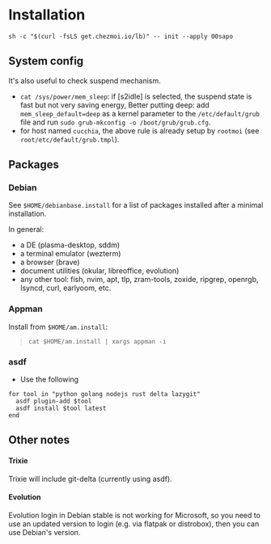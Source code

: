 # Installation

```
sh -c "$(curl -fsLS get.chezmoi.io/lb)" -- init --apply 00sapo
```

## System config

It's also useful to check suspend mechanism.

- `cat /sys/power/mem_sleep`: if [s2idle] is selected, the suspend state is fast but not very saving energy, Better putting deep: add `mem_sleep_default=deep` as a kernel parameter to the `/etc/default/grub` file and run `sudo grub-mkconfig -o /boot/grub/grub.cfg`.
- for host named `cucchia`, the above rule is already setup by `rootmoi` (see `root/etc/default/grub.tmpl`).

## Packages

### Debian

See `$HOME/debianbase.install` for a list of packages installed after a minimal installation.

In general:

- a DE (plasma-desktop, sddm)
- a terminal emulator (wezterm)
- a browser (brave)
- document utilities (okular, libreoffice, evolution)
- any other tool: fish, nvim, apt, tlp, zram-tools, zoxide, ripgrep, openrgb, lsyncd, curl, earlyoom, etc.

### Appman

Install from `$HOME/am.install`:
> `cat $HOME/am.install | xargs appman -i`

### asdf

- Use the following

```fish
for tool in "python golang nodejs rust delta lazygit"
  asdf plugin-add $tool
  asdf install $tool latest
end
```

## Other notes

#### Trixie

Trixie will include git-delta (currently using asdf).

#### Evolution

Evolution login in Debian stable is not working for Microsoft, so you need to use an updated version
to login (e.g. via flatpak or distrobox), then you can use Debian's version.
